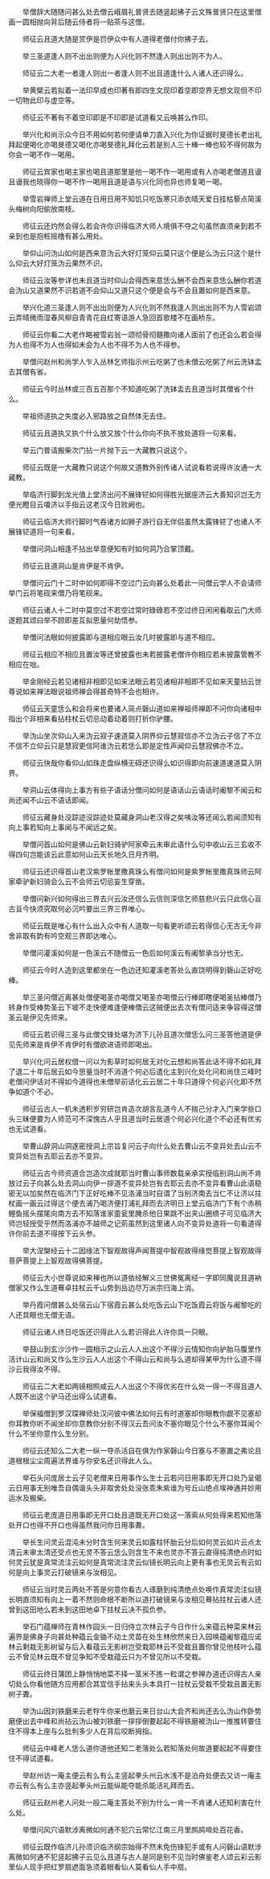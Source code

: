 <!-- { "loadSidebar": true } -->
　　举僧辞大随随问甚么处去僧云峨眉礼普贤去随竖起拂子云文殊普贤只在这里僧画一圆相抛向背后随云侍者将一贴茶与这僧。

　　师征云且道大随是赏伊是罚伊众中有人道得老僧付你拂子去。

　　举三圣道逢人则不出出则便为人兴化则不然逢人则出出则不为人。

　　师征云二大老一者逢人则出一者逢人则不出且道逢什么人诸人还识得么。

　　举黄檗云若拟着一法印早成也印著有即四生文现印着空即空界无想文现但不印一切物此印与虚空等。

　　师征云不著有不着空印即是不印即是试道看又云唤甚么作印。

　　举兴化和尚示众今日不用如何若何便请单刀直入兴化为你证据时旻德长老出礼拜起便喝化亦喝旻德又喝化亦喝旻德礼拜化云若是别人三十棒一棒也较不得何故为你会一喝不作一喝用。

　　师征云宾家也喝主家也喝且道那里是他一喝不作一喝用或有人亦喝老僧道且谩且谩我也晓得你一喝不作一喝用且道是语与兴化同也异也师复喝一喝。

　　举雪岩禅师上堂云道在日用日用不知饥只吃饭寒只添衣晴天爱日挂枯藜点简溪头梅树向阳偷放南枝。

　　师征云还灼然会得么若会许你识得临济大师人境俱不夺之句虽然直须亲到若不亲到也是抱桩摇橹有甚么用处。

　　举仰山问沩山如何是西来意沩云大好灯笼仰云莫只这个便是么沩云只这个是什么仰云大好灯笼沩云果然不识。

　　师征云汝等参详也未且道当时仰山会得西来意恁么酬不会西来意恁么酬你若道会沩山又道果然不识若道不会仰山又道只这个便是会与不会且置如何是西来意。

　　举兴化道三圣逢人则不出出则便为人兴化则不然我逢人则出出则不为人雪岩颂云弄晴微雨湿春风柳自青青花自红寄语游人急回首歌楼不在画桥东。

　　师征云你看二大老作略被雪岩翁一颂彻骨彻髓撒向诸人面前了也还会么若会得为人也得不为人也得如未会为人也不得不为人也不得参。

　　举僧问赵州和尚学人乍入丛林乞师指示州云吃粥了也未僧云吃粥了州云洗钵盂去其僧有省。

　　师征云今时丛林或三百五百那个不知道吃粥了洗钵盂去且道当时其僧省个什么。

　　举祖师道执之失度必入邪路放之自然体无去住。

　　师征云且道执又执个什么放又放个什么你向不执不放处道将一句来看。

　　举云门普请搬柴次门拈一片抛下云一大藏教只说这个。

　　师征云既是一大藏教只说这个何故又道教外别传诸人试说看若说得许汝通一大藏教。

　　举临济行脚到龙光值上堂济出问不展锋铓如何得胜光据座济云大善知识岂无方便光瞪目云嗄济以手指云这老汉今日败阙也。

　　师征云临济大师行脚时气吞诸方如狮子游行自无伴侣虽然太露锋铓了也诸人不展锋铓道将一句来看。

　　举僧问洞山相逢不拈出举意便知有时如何洞乃合掌顶戴。

　　师征云且道洞山是肯伊是不肯伊。

　　举僧问云门十二时中如何即得不空过门云向甚么处着此一问僧云学人不会请师举门云将笔砚来僧乃将笔砚来。

　　师征云诸人十二时中莫空过不若空过常时碌碌若不空过终日闲闲看取云门大师遂题其颂曰举不顾即差互拟思量何劫悟参。

　　举僧问法眼如何披露即与道相应眼云汝几时披露即与道不相应。

　　师征云相应不相应且置汝等还曾披露也未若披露老僧许你相应若未披露管教不相应在咄。

　　举金刚经云若见诸相非相即见如来法眼云若见诸相非相即不见如来天童拈云世尊说如来禅法眼说祖师禅会得甚奇特不会也相许。

　　师征云天童恁么和会将来也要诸人简点磬山道如来禅祖师禅即不问你向诸相中指出个非相来看拈柱杖云切忌动着动着则打折你驴腰。

　　举沩山坐次仰山入来沩云寂子速道莫入阴界仰云慧寂信亦不立沩云子信了不立不信不立仰云只是慧寂更信阿谁沩云若恁么即是定性声闻仰云慧寂佛亦不立。

　　师征云快哉你看仰山如珠走盘纵横无碍还识得么如识得即向前速道速道莫入阴界。

　　举洞山云体得向上事方有些子语话分僧问如何是语话山云语话时阇黎不闻云和尚还闻不山云不语话即闻。

　　师征云藏身处没踪迹没踪迹处莫藏身洞山老汉得之矣咦汝等还闻么若闻须知有向上事若知向上事闻与不闻远之矣。

　　举僧问首山如何是佛山云新妇骑驴阿家牵云未审此语什么句中收山云三玄收不得四句岂能该云此意如何山云天长地久日月齐明。

　　师征云还识得首山老汉紫罗帐里撒真珠么有僧问如何是紫罗帐里撒真珠师云阿家牵驴新妇骑会么云不会师云切忌妄生穿凿。

　　举僧问新兴如何得出三界去兴云汝还信么云信则深信乞师慈悲兴云只此信心亘古亘今快须究取何必沉吟要出三界三界唯心。

　　师征云既是唯心有什么出入众中有人道取一句看更听颂云若得信心无古无今非舍非取有韵有吟空观三界即达唯心。

　　举僧问灌溪如何是一色溪云不随僧云一色后如何溪云有阇黎承当分也无。

　　师征云今时人造到这里都坐在一色边还知灌溪老答处么直饶明得到磬山正好吃棒。

　　举三圣问僧近离甚处僧便喝圣亦喝僧又喝圣亦喝僧云行棒即瞎便喝圣拈棒僧乃转身作受棒势圣云下坡不走快便难逢便棒僧云这贼便出去次有僧问适来争容得这僧圣云是伊见先师来。

　　师征云若识得三圣与此僧交锋处堪为济下儿孙且道次僧恁么问三圣答他道是伊见先师来是肯伊不肯伊时有僧欲进语师即喝出。

　　举兴化问云居权借一问以为影草时如何居无对化云想和尚答此话不得不如礼拜了退二十年后居云如今思量当时不消道个何必后遣化主到兴化处化问和尚住三峰时老僧问伊话对不得如今道得也未僧举前话化云云居二十年只道得个何必兴化即不然争如道个不必。

　　师征云古人一机未透积岁穷研岂肯造次胡言乱道今人不揣己分才入门来学些口头三昧便要为人师范可不深愧古人乎且道当时云居道个何必兴化道个不必还有优劣也无试道看。

　　举曹山辞洞山洞遂密授洞上宗旨复问云子向什么处去曹山云不变异处去山云不变异处岂有去耶云去亦不变异。

　　师征云古今师资道合岂造次成就耶当时曹山事师数载亲承实授临别洞山尚不肯放过云子向甚么处去洞山向伊一拶道不变异处岂有去耶云去亦不变异看曹山此语稳密无以加矣然在临济门下正好吃棒不见洛浦当时自谓了当别济南去当仁不让济以拄杖画一画云过得这个便去浦乃喝济便打浦礼拜而去济明日上堂云临济门下有个赤稍鲤鱼摇头摆尾向南方去不知落谁家齑瓮里腌杀他日果跳不出夹山圈缋子可见临济大师岂轻授受乎然而洛浦亦不越师之记莂虽然到这里诸人向不变异处道将一句看道得许你前去道不得按下云头参。

　　举大涅槃经云十二因缘法下智观故得声闻菩提中智观故得缘觉菩提上智观故得菩萨菩提上上智观故得佛菩提。

　　师征云大小世尊说如来禅也所以道依经解义三世佛冤离经一字即同魔说且道衲僧家又作么生道蓦卓拄杖云千山势到岳边尽万派宗归海上消。

　　举丹霞问僧甚么处宿云山下宿霞云甚么处吃饭云山下吃饭霞云将饭与阇黎吃的人还具眼也无僧无语。

　　师征云诸人终日吃饭还识得此人么若识得此人许你具一只眼。

　　举鼓山到玄沙沙作一圆相示之山云人人出这个不得沙云情知你向驴胎马腹里作活计山云和尚又作么生沙云人人出这个不得山云和尚与么道却得某甲为什么道不得沙云我得汝不得。

　　师征云二大老如两镜相照咸云人人出这个不得优劣在什么处一得一不得且道人人既不出这个驴马还出得么试道看。

　　举保福僧到罗汉琛禅师处汉问彼中佛法如何云有时道塞却你眼教你觑不见塞却你耳教你听不闻坐却你意教你分别不得汉云吾问汝不塞你眼见个什么不塞你耳闻个什么不坐你意作么生分别。

　　师征云还知么二大老一纵一夺杀活自在俱为作家磬山今日塞与不塞置之弗论且道根根尘尘周遍法界谁与你安名还识得此人么。

　　举石头问庞居士云子见老僧来日用事作么生士云若问日用事即无开口处乃呈偈云日用事无别唯吾自偶谐头头非取舍处处没张乖朱紫谁为号丘山绝点埃神通并妙用运水及搬柴。

　　师征云老庞道日用事即无开口处且道既无开口处这一落索从何处得来若知他落处开口也得不开口也得虽然我问你日用事聻。

　　举长生问灵云混沌未分时含生何来灵云如露柱怀胎云分后如何灵云如片云点太清云未审太清还受点也无灵不答云恁么则含生不来也灵亦不答云直得纯清绝点时如何灵云犹是真常流注云如何是真常流注灵云似镜长明云向上更有事也无灵云有云如何是向上事灵云打破镜来与汝相见。

　　师征云当时灵云两处不答是何意你看古人琢磨到纯清绝点处唤作真常流注似镜长明直须知有向上一着不然则命根不断所以道打破镜来与汝相见蓦拈拄杖云诸人还曾到这田地么若未到这田地卓下拄杖云决不孤负参。

　　举石门蕴禅师在青林作园头一日归侍立次林云子今日作什么来蕴云种菜来林云遍界是佛身子向甚处种蕴云金锄不动土灵苗在处生林欣然来日入园唤蕴阇黎蕴应诺林云剩栽无影树留与后入看蕴云无影树岂受栽耶林云不受栽且置你曾见他枝叶么蕴云不曾见林云既不曾见争知不受栽蕴云只为不曾见所以不受栽。

　　师征云终日蒲团上静悄悄地菜不择一茎米不拣一粒谓之参禅办道还识得古人亲切处么你看他随方应用都合其宜信手拈来头头本具打一拄杖云受栽不受栽且置无影树子聻。

　　举沩山因刘铁磨来云老牸牛你来也磨云来日台山大会齐和尚还去么沩山作卧势磨便出去中峰和尚拈云沩山被刘铁磨一拶拶倒要起起不得铁磨被沩山一推推转要住住不得本上座与么批判多少人在背后咬断拇指。

　　师征云中峰老人恁么道你道他还知二老落处么若知落处何故道要起起不得要住住不得试道看。

　　举赵州访一庵主便云有么有么主竖起拳头州云水浅不是泊舟处便去又访一庵主亦云有么有么主亦竖起拳头州云能纵能夺能杀能活礼拜而去。

　　师征云赵州老人问处一般二庵主答处不别为什么一肯一不肯诸人还知利害在什么处。

　　举僧问风穴语默涉离微如何通不犯穴云常忆江南三月里鹧鸪啼处百花香。

　　师征云既作临济儿孙须识临济纲宗始得不然未免伤锋犯手或有人问磬山语默涉离微如何通不犯竖起拂子云见么且道与古人是同是别不见当时佛鉴老人颂云彩云影里仙人现手把红罗扇遮面急须着眼看仙人莫看仙人手中扇。

